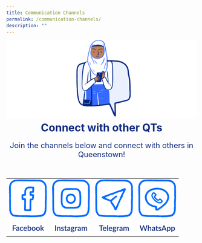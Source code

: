 ```yaml
---
title: Communication Channels
permalink: /communication-channels/
description: ""
---
```

![](/images/CONNECT%20WITH%20US/connect-with-us.png)

<h1 style="text-align:center;color:#102A80;margin-top:-8px">Connect with other QTs</h1>
<p style="text-align:center;font-size:20px;color:#102A80;margin-top:16px">Join the channels below and connect with others in Queenstown!</p>

<br>

<table>
<tbody><tr>
  <td>
		<a href="https://www.facebook.com">
						<img style="width:100px;height:144px" src="/images/CONNECT%20WITH%20US/facebook-button.png">
		</a>
	</td>
  <td>
		<a href="https://www.instagram.com">
						<img style="width:100px;height:144px" src="/images/CONNECT%20WITH%20US/instagram-button.png">
		</a>
	</td>
  <td>
		<a href="https://www.telegram.com">
						<img style="width:100px;height:144px" src="/images/CONNECT%20WITH%20US/telegram-button.png">
		</a>
	</td>
  <td>
		<a href="https://www.whatsapp.com">
						<img style="width:100px;height:144px" src="/images/CONNECT%20WITH%20US/whatsapp-button.png">
		</a>
	</td>
</tr>	
</tbody></table>